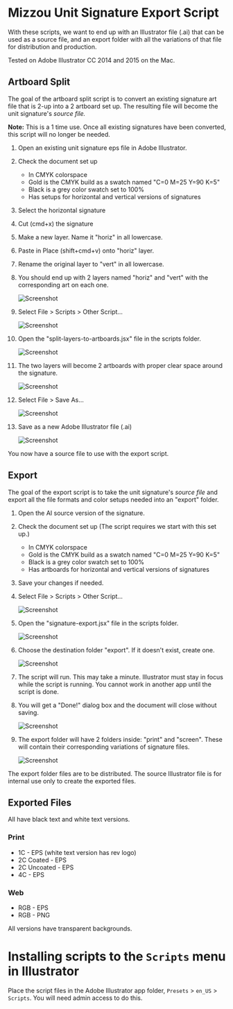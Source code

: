 # Mizzou Unit Signature Export Script

With these scripts, we want to end up with an Illustrator file (.ai) that can be used as a source file, and an export folder with all the variations of that file for distribution and production.

Tested on Adobe Illustrator CC 2014 and 2015 on the Mac.

## Artboard Split

The goal of the artboard split script is to convert an existing signature art file that is 2-up into a 2 artboard set up. The resulting file will become the unit signature's *source file.* 

**Note:** This is a 1 time use. Once all existing signatures have been converted, this script will no longer be needed.

1. Open an existing unit signature eps file in Adobe Illustrator.
2. Check the document set up
	* In CMYK colorspace
	* Gold is the CMYK build as a swatch named "C=0 M=25 Y=90 K=5" 
	* Black is a grey color swatch set to 100%
	* Has setups for horizontal and vertical versions of signatures
3. Select the horizontal signature
4. Cut (cmd+x) the signature
5. Make a new layer. Name it "horiz" in all lowercase. 
6. Paste in Place (shift+cmd+v) onto "horiz" layer.
7. Rename the original layer to "vert" in all lowercase.
8. You should end up with 2 layers named "horiz" and "vert" with the corresponding art on each one.
	
	![Screenshot](images/layers.png)
	
9. Select File > Scripts > Other Script...
	
	![Screenshot](images/select-script.png)
	
10. Open the "split-layers-to-artboards.jsx" file in the scripts folder.
	
	![Screenshot](images/open-split.png)
	
11. The two layers will become 2 artboards with proper clear space around the signature.
	
	![Screenshot](images/2-artboards.png)
	
12. Select File > Save As... 
	
	![Screenshot](images/save-as.png)
	
13. Save as a new Adobe Illustrator file (.ai)
		
	![Screenshot](images/choose-ai.png)

You now have a source file to use with the export script.

## Export 

The goal of the export script is to take the unit signature's *source file* and export all the file formats and color setups needed into an "export" folder.

1. Open the AI source version of the signature.
2. Check the document set up (The script requires we start with this set up.)
	* In CMYK colorspace
	* Gold is the CMYK build as a swatch named "C=0 M=25 Y=90 K=5" 
	* Black is a grey color swatch set to 100%
	* Has artboards for horizontal and vertical versions of signatures
3. Save your changes if needed.
4. Select File > Scripts > Other Script... 
	
	![Screenshot](images/select-script-2.png)
	
5. Open the "signature-export.jsx" file in the scripts folder.
	
	![Screenshot](images/open-export.png)
	
6. Choose the destination folder "export". If it doesn't exist, create one.
 	
 	![Screenshot](images/new-folder.png)
 	
7. The script will run. This may take a minute. Illustrator must stay in focus while the script is running. You cannot work in another app until the script is done.
8. You will get a "Done!" dialog box and the document will close without saving.
 	
 	![Screenshot](images/done.png)
 	
9. The export folder will have 2 folders inside: "print" and "screen". These will contain their corresponding variations of signature files. 
	
	![Screenshot](images/finish.png)

The export folder files are to be distributed. The source Illustrator file is for internal use only to create the exported files.


## Exported Files 

All have black text and white text versions.

### Print 

* 1C - EPS (white text version has rev logo)
* 2C Coated - EPS
* 2C Uncoated - EPS
* 4C - EPS

### Web

* RGB - EPS
* RGB - PNG

All versions have transparent backgrounds. 


# Installing scripts to the `Scripts` menu in Illustrator

Place the script files in the Adobe Illustrator app folder, `Presets` > `en_US` > `Scripts`. You will need admin access to do this.

